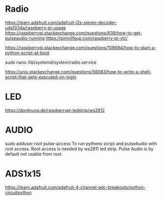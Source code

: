 # Radio


https://learn.adafruit.com/adafruit-i2s-stereo-decoder-uda1334a/raspberry-pi-usage
https://raspberrypi.stackexchange.com/questions/639/how-to-get-pulseaudio-running
https://pimylifeup.com/raspberry-pi-vlc/

https://raspberrypi.stackexchange.com/questions/108694/how-to-start-a-python-script-at-boot


sudo nano /lib/systemd/system/radio.service

https://unix.stackexchange.com/questions/56083/how-to-write-a-shell-script-that-gets-executed-on-login



# LED
https://dordnung.de/raspberrypi-ledstrip/ws2812

# AUDIO
sudo adduser root pulse-access
To run pythons script and pulseAudio with root access. Root access is needed by ws2811 led strip. Pulse Audio is by default not usable from root

# ADS1x15
https://learn.adafruit.com/adafruit-4-channel-adc-breakouts/python-circuitpython
